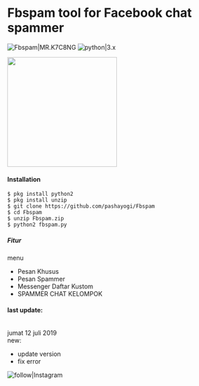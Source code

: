 # Fbspam tool for Facebook chat spammer
![Fbspam|MR.K7C8NG](https://img.shields.io/badge/Fbspam-MR.K7C8NG-orange.svg)
![python|3.x](https://img.shields.io/badge/python-3.x-blue.svg)

<img src="https://i.ibb.co/0h0Hcf4/Screenshot-2019-07-12-18-47-38.png" width="250" height="250">

#### Installation
```
$ pkg install python2
$ pkg install unzip
$ git clone https://github.com/pashayogi/Fbspam
$ cd Fbspam
$ unzip Fbspam.zip
$ python2 fbspam.py
```



##### Fitur

menu
* Pesan Khusus
* Pesan Spammer
* Messenger Daftar Kustom
* SPAMMER CHAT KELOMPOK

#### last update:

<br>jumat 12 juli 2019<br>
new:
* update version 
* fix error

![follow|Instagram](https://instagram.com/pranata_pasha?igshid=7hmx4feg3ygu)
